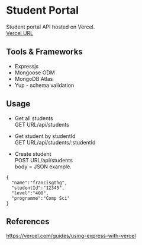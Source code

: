 # Student Portal

Student portal API hosted on Vercel.  
[Vercel URL](https://francismax-student-portal.vercel.app/api/students)

## Tools & Frameworks
- Expressjs
- Mongoose ODM
- MongoDB Atlas
- Yup - schema validation

## Usage
- Get all students  
GET URL/api/students

- Get student by studentId  
GET URL/api/students/:studentId

- Create student  
POST URL/api/students  
body = JSON
example.  
```
{
  "name":"francisgthg",
  "studentId":"12345",
  "level":"400",
  "programme":"Comp Sci"
}
```

## References
https://vercel.com/guides/using-express-with-vercel
